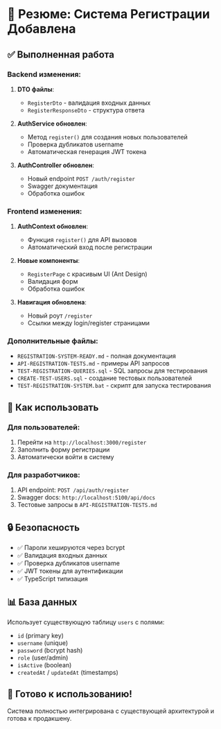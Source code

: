 # 📝 Резюме: Система Регистрации Добавлена

## ✅ Выполненная работа

### Backend изменения:
1. **DTO файлы**:
   - `RegisterDto` - валидация входных данных
   - `RegisterResponseDto` - структура ответа

2. **AuthService обновлен**:
   - Метод `register()` для создания новых пользователей
   - Проверка дубликатов username
   - Автоматическая генерация JWT токена

3. **AuthController обновлен**:
   - Новый endpoint `POST /auth/register`
   - Swagger документация
   - Обработка ошибок

### Frontend изменения:
1. **AuthContext обновлен**:
   - Функция `register()` для API вызовов
   - Автоматический вход после регистрации

2. **Новые компоненты**:
   - `RegisterPage` с красивым UI (Ant Design)
   - Валидация форм
   - Обработка ошибок

3. **Навигация обновлена**:
   - Новый роут `/register`
   - Ссылки между login/register страницами

### Дополнительные файлы:
- `REGISTRATION-SYSTEM-READY.md` - полная документация
- `API-REGISTRATION-TESTS.md` - примеры API запросов
- `TEST-REGISTRATION-QUERIES.sql` - SQL запросы для тестирования
- `CREATE-TEST-USERS.sql` - создание тестовых пользователей
- `TEST-REGISTRATION-SYSTEM.bat` - скрипт для запуска тестирования

## 🚀 Как использовать

### Для пользователей:
1. Перейти на `http://localhost:3000/register`
2. Заполнить форму регистрации
3. Автоматически войти в систему

### Для разработчиков:
1. API endpoint: `POST /api/auth/register`
2. Swagger docs: `http://localhost:5100/api/docs`
3. Тестовые запросы в `API-REGISTRATION-TESTS.md`

## 🔒 Безопасность

- ✅ Пароли хешируются через bcrypt
- ✅ Валидация входных данных
- ✅ Проверка дубликатов username
- ✅ JWT токены для аутентификации
- ✅ TypeScript типизация

## 📊 База данных

Использует существующую таблицу `users` с полями:
- `id` (primary key)
- `username` (unique)
- `password` (bcrypt hash)
- `role` (user/admin)
- `isActive` (boolean)
- `createdAt` / `updatedAt` (timestamps)

## 🎯 Готово к использованию!

Система полностью интегрирована с существующей архитектурой и готова к продакшену.
